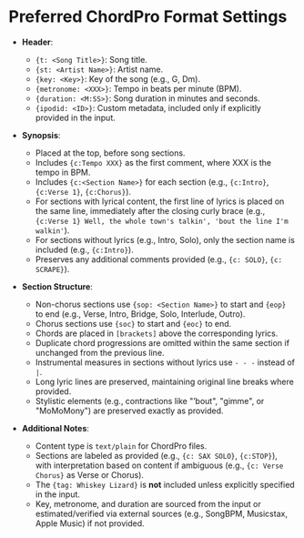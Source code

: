 # Preferred ChordPro Format Settings

- **Header**:
  - `{t: <Song Title>}`: Song title.
  - `{st: <Artist Name>}`: Artist name.
  - `{key: <Key>}`: Key of the song (e.g., G, Dm).
  - `{metronome: <XXX>}`: Tempo in beats per minute (BPM).
  - `{duration: <M:SS>}`: Song duration in minutes and seconds.
  - `{ipodid: <ID>}`: Custom metadata, included only if explicitly provided in the input.

- **Synopsis**:
  - Placed at the top, before song sections.
  - Includes `{c:Tempo XXX}` as the first comment, where XXX is the tempo in BPM.
  - Includes `{c:<Section Name>}` for each section (e.g., `{c:Intro}`, `{c:Verse 1}`, `{c:Chorus}`).
  - For sections with lyrical content, the first line of lyrics is placed on the same line, immediately after the closing curly brace (e.g., `{c:Verse 1} Well, the whole town's talkin', 'bout the line I'm walkin'`).
  - For sections without lyrics (e.g., Intro, Solo), only the section name is included (e.g., `{c:Intro}`).
  - Preserves any additional comments provided (e.g., `{c: SOLO}`, `{c: SCRAPE}`).

- **Section Structure**:
  - Non-chorus sections use `{sop: <Section Name>}` to start and `{eop}` to end (e.g., Verse, Intro, Bridge, Solo, Interlude, Outro).
  - Chorus sections use `{soc}` to start and `{eoc}` to end.
  - Chords are placed in `[brackets]` above the corresponding lyrics.
  - Duplicate chord progressions are omitted within the same section if unchanged from the previous line.
  - Instrumental measures in sections without lyrics use `- - -` instead of `|`.
  - Long lyric lines are preserved, maintaining original line breaks where provided.
  - Stylistic elements (e.g., contractions like "’bout", "gimme", or "MoMoMony") are preserved exactly as provided.

- **Additional Notes**:
  - Content type is `text/plain` for ChordPro files.
  - Sections are labeled as provided (e.g., `{c: SAX SOLO}`, `{c:STOP}`), with interpretation based on content if ambiguous (e.g., `{c: Verse Chorus}` as Verse or Chorus).
  - The `{tag: Whiskey Lizard}` is **not** included unless explicitly specified in the input.
  - Key, metronome, and duration are sourced from the input or estimated/verified via external sources (e.g., SongBPM, Musicstax, Apple Music) if not provided.